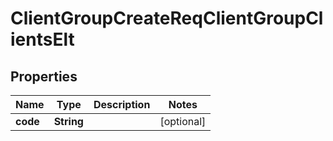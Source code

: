 # ClientGroupCreateReqClientGroupClientsElt

## Properties
Name | Type | Description | Notes
------------ | ------------- | ------------- | -------------
**code** | **String** |  |  [optional]
